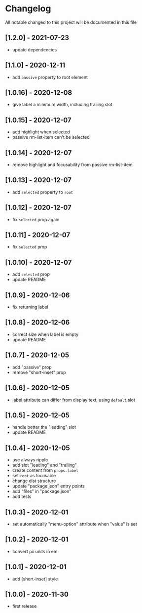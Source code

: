 # Changelog
All notable changed to this project will be documented in this file

## [1.2.0] - 2021-07-23
- update dependencies

## [1.1.0] - 2020-12-11
- add `passive` property to root element

## [1.0.16] - 2020-12-08
- give label a minimum width, including trailing slot

## [1.0.15] - 2020-12-07
- add highlight when selected
- passive rm-list-item can't be selected

## [1.0.14] - 2020-12-07
- remove highlight and focusability from passive rm-list-item

## [1.0.13] - 2020-12-07
- add `selected` property to `root`

## [1.0.12] - 2020-12-07
- fix `selected` prop again

## [1.0.11] - 2020-12-07
- fix `selected` prop

## [1.0.10] - 2020-12-07
- add `selected` prop
- update README

## [1.0.9] - 2020-12-06
- fix returning label

## [1.0.8] - 2020-12-06
- correct size when label is empty
- update README

## [1.0.7] - 2020-12-05
- add "passive" prop
- remove "short-inset" prop

## [1.0.6] - 2020-12-05
- label attribute can differ from display text, using `default` slot

## [1.0.5] - 2020-12-05
- handle better the "leading" slot
- update README

## [1.0.4] - 2020-12-05
- use always ripple
- add slot "leading" and "trailing"
- create content from `props.label`
- set `root` as focusable
- change dist structure
- update "package.json" entry points
- add "files" in "package.json"
- add tests

## [1.0.3] - 2020-12-01
- set automatically "menu-option" attribute when "value" is set

## [1.0.2] - 2020-12-01
- convert px units in em

## [1.0.1] - 2020-12-01
- add \[short-inset] style

## [1.0.0] - 2020-11-30
- first release